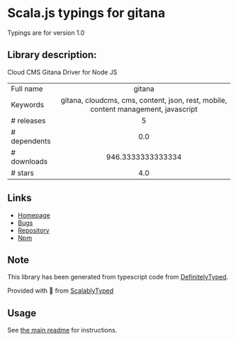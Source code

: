 
# Scala.js typings for gitana

Typings are for version 1.0

## Library description:
Cloud CMS Gitana Driver for Node JS

|                    |                 |
| ------------------ | :-------------: |
| Full name          | gitana |
| Keywords           | gitana, cloudcms, cms, content, json, rest, mobile, content management, javascript |
| # releases         | 5 |
| # dependents       | 0.0 |
| # downloads        | 946.3333333333334 |
| # stars            | 4.0 |

## Links
- [Homepage](https://github.com/gitana/gitana-node-js#readme)
- [Bugs](https://github.com/gitana/gitana-node-js/issues)
- [Repository](https://github.com/gitana/gitana-node-js)
- [Npm](https://www.npmjs.com/package/gitana)
    


## Note
This library has been generated from typescript code from [DefinitelyTyped](https://definitelytyped.org).

Provided with :purple_heart: from [ScalablyTyped](https://github.com/oyvindberg/ScalablyTyped)

## Usage
See [the main readme](../../readme.md) for instructions.


